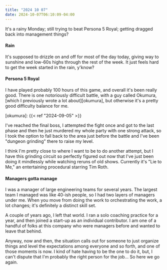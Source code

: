 ```yaml
---
title: "2024 10 07"
date: 2024-10-07T06:10:09-04:00
---
```


It's a rainy Monday; still trying to beat Persona 5 Royal; getting dragged back
into management things?

#### Rain

It's supposed to drizzle on and off for most of the day today, giving way to
sunshine and low-60s highs through the rest of the week. It just feels hard to
get the week started in the rain, y'know?

#### Persona 5 Royal

I have played probably 100 hours of this game, and overall it's been really
good. There is one notoriously difficult battle, with a guy called Okumura,
[which I previously wrote a lot about][okumura], but otherwise it's a pretty good
difficulty balance for me.

[okumura]: {{< ref "2024-09-05" >}}

I've reached the final boss, I attempted the fight once and got to the last
phase and then he just murdered my whole party with one strong attack, so I took
the option to fall back to the area just before the battle and I've been
"dungeon grinding" there to raise my level.

I think I'm pretty close to where I want to be to do another attempt, but I have
this grinding circuit so perfectly figured out now that I've just been doing it
mindlessly while watching reruns of old shows. Currently it's "Lie to Me," an
entertaining procedural starring Tim Roth.

#### Managers gotta manage

I was a manager of large engineering teams for several years. The largest team I
managed was like 40-ish people, so I had two layers of managers under me. When
you move from doing the work to orchestrating the work, a lot changes; it's
definitely a distinct skill set.

A couple of years ago, I left that world. I ran a solo coaching practice for a
year, and then joined a start-up as an individual contributor. I am one of a
handful of folks at this company who were managers before and wanted to leave
that behind.

Anyway, now and then, the situation calls out for someone to just organize
things and level the expectations among everyone and so forth, and one of those
moments is now. I kind of hate having to be the one to do it, but, I can't
dispute that I'm probably the right person for the job... So here we go again.

